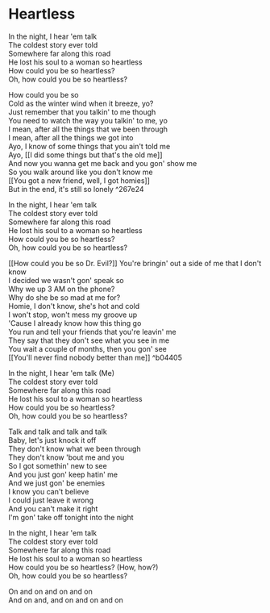# Heartless

In the night, I hear 'em talk  
The coldest story ever told  
Somewhere far along this road  
He lost his soul to a woman so heartless  
How could you be so heartless?  
Oh, how could you be so heartless?  

How could you be so  
Cold as the winter wind when it breeze, yo?  
Just remember that you talkin' to me though  
You need to watch the way you talkin' to me, yo  
I mean, after all the things that we been through  
I mean, after all the things we got into  
Ayo, I know of some things that you ain't told me  
Ayo, [[I did some things but that's the old me]]  
And now you wanna get me back and you gon' show me  
So you walk around like you don't know me  
[[You got a new friend, well, I got homies]]  
But in the end, it's still so lonely   ^267e24

In the night, I hear 'em talk  
The coldest story ever told  
Somewhere far along this road  
He lost his soul to a woman so heartless  
How could you be so heartless?  
Oh, how could you be so heartless?  

[[How could you be so Dr. Evil?]]
You're bringin' out a side of me that I don't know  
I decided we wasn't gon' speak so  
Why we up 3 AM on the phone?  
Why do she be so mad at me for?  
Homie, I don't know, she's hot and cold  
I won't stop, won't mess my groove up  
'Cause I already know how this thing go  
You run and tell your friends that you're leavin' me  
They say that they don't see what you see in me  
You wait a couple of months, then you gon' see  
[[You'll never find nobody better than me]] ^b04405

In the night, I hear 'em talk (Me)  
The coldest story ever told  
Somewhere far along this road  
He lost his soul to a woman so heartless  
How could you be so heartless?  
Oh, how could you be so heartless?  

Talk and talk and talk and talk  
Baby, let's just knock it off  
They don't know what we been through  
They don't know 'bout me and you  
So I got somethin' new to see  
And you just gon' keep hatin' me  
And we just gon' be enemies  
I know you can't believe  
I could just leave it wrong  
And you can't make it right  
I'm gon' take off tonight into the night  

In the night, I hear 'em talk  
The coldest story ever told  
Somewhere far along this road  
He lost his soul to a woman so heartless  
How could you be so heartless? (How, how?)  
Oh, how could you be so heartless?  

On and on and on and on  
And on and, and on and on and on
